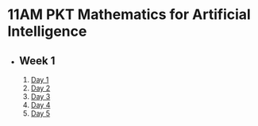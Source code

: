 # 11AM PKT Mathematics for Artificial Intelligence

- ## Week 1

   1. [Day 1](https://www.facebook.com/iCodeguru/videos/1304382264039058)
   2. [Day 2](https://www.facebook.com/iCodeguru/videos/1391825548468366)
   3. [Day 3](https://www.facebook.com/iCodeguru/videos/614152271405254)
   4. [Day 4](https://www.facebook.com/iCodeguru/videos/544298721959445)
   5. [Day 5](https://www.facebook.com/iCodeguru/videos/890796343004044)

<!-- - ## Week 2

   1. [Day 1](https://www.facebook.com/iCodeguru/videos/8536153376484988)
   2. [Day 2](https://www.facebook.com/iCodeguru/videos/482700404898541)
   3. [Day 3](https://www.facebook.com/iCodeguru/videos/445382581990276)
   4. [Day 4]()
   5. [Day 5]() -->

<!-- - ## Week 

   1. [Day 1]()
   2. [Day 2]()
   3. [Day 3]()
   4. [Day 4]()
   5. [Day 5]() -->